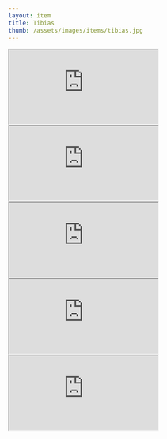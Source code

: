 ```yaml
---
layout: item
title: Tibias
thumb: /assets/images/items/tibias.jpg
---
```

<iframe onload="" src="http://magic-items.herokuapp.com/item/embed/57"></iframe>
<iframe onload="" src="http://magic-items.herokuapp.com/item/embed/54"></iframe>
<iframe onload="" src="http://magic-items.herokuapp.com/item/embed/116"></iframe>
<iframe onload="" src="http://magic-items.herokuapp.com/item/embed/121"></iframe>
<iframe onload="" src="http://magic-items.herokuapp.com/item/embed/135"></iframe>
